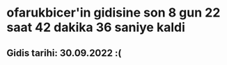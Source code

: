 # ofarukbicer'in gidisine son 8 gun 22 saat 42 dakika 36 saniye kaldi

## Gidis tarihi: 30.09.2022 :(